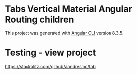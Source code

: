 # Tabs Vertical Material Angular Routing children

This project was generated with [Angular CLI](https://github.com/angular/angular-cli) version 8.3.5.

# Testing - view project
https://stackblitz.com/github/aandresmc/tab

